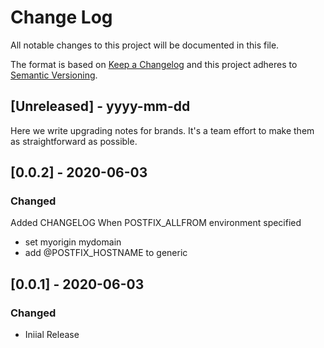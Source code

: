 # Change Log
All notable changes to this project will be documented in this file.

The format is based on [Keep a Changelog](http://keepachangelog.com/)
and this project adheres to [Semantic Versioning](http://semver.org/).

## [Unreleased] - yyyy-mm-dd

Here we write upgrading notes for brands. It's a team effort to make them as
straightforward as possible.

## [0.0.2] - 2020-06-03

### Changed

Added CHANGELOG
When POSTFIX_ALLFROM environment specified
  - set myorigin mydomain
  - add @POSTFIX_HOSTNAME to generic

## [0.0.1] - 2020-06-03

### Changed

- Iniial Release
